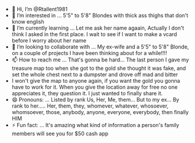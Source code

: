 - 👋 Hi, I’m @Rtallent1981
- 👀 I’m interested in ... 5'5" to 5'8" Blondes with thick ass thighs that don't know english
- 🌱 I’m currently learning ... Let me ask her name agaain, Actually I don't think I asked in the first place. I wait to see if I want to make a vcard before I worry about her name
- 💞️ I’m looking to collaborate with ... My ex-wife and a 5'5" to 5'8" Blonde, on a couple of projects I have been thinking about for a while!!!!
- 📫 How to reach me ... That's gonna be hard...  The last person I gave my treasure map too when she got to the gold she thought it was fake, and set the whole chest next to a dumpster and drove off mad and bitter
- I won't give the map to anyone again, if you want the gold you gonna have to work for it. When you give the location away for free no one appreciates it, they question it. I just wanted to finally share it.
- 😄 Pronouns: ... Listed by rank  Us, Her, Me, them...  But to my ex... By rank to her.....  Her, them, they, whomever, whatever, whosoever, whomsoever, those, anybody, anyone, everyone, everybody,  then finally HIM
- ⚡ Fun fact: ... It's amazing what kind of information a person's family members will see you for $50 cash app

<!---
Rtallent1981/Rtallent1981 is a ✨ special ✨ repository because its `README.md` (this file) appears on your GitHub profile.
You can click the Preview link to take a look at your changes.
--->

